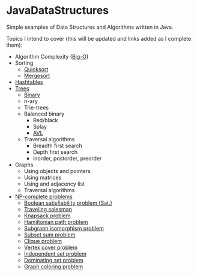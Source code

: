 JavaDataStructures
==================

Simple examples of Data Structures and Algorithms written in Java.

Topics I intend to cover (this will be updated and links added as I complete them):

- Algorithm Complexity ([Big-O](http://bigocheatsheet.com/))
- Sorting
  - [Quicksort](https://github.com/jonstaff/JavaDataStructures/blob/master/src/com/jonstaff/java/sort/QuickSort.java)
  - [Mergesort](https://github.com/jonstaff/JavaDataStructures/blob/master/src/com/jonstaff/java/sort/MergeSort.java)
- [Hashtables](https://github.com/jonstaff/JavaDataStructures/tree/master/src/com/jonstaff/java/hashtable)
- [Trees](https://github.com/jonstaff/JavaDataStructures/tree/master/src/com/jonstaff/java/tree)
  - [Binary](https://github.com/jonstaff/JavaDataStructures/blob/master/src/com/jonstaff/java/tree/BinarySearchTree.java)
  - n-ary
  - Trie-trees
  - Balanced binary
    - Red/black
    - Splay
    - [AVL]()
  - Traversal algorithms
    - Breadth first search
    - Depth first search
    - inorder, postorder, preorder
- Graphs
  - Using objects and pointers
  - Using matrices
  - Using and adjacency list
  - Traversal algorithms
- [NP-complete problems](http://en.wikipedia.org/wiki/NP-complete)
  - [Boolean satisfiability problem (Sat.)](http://en.wikipedia.org/wiki/Boolean_satisfiability_problem)
  - [Traveling salesman](http://en.wikipedia.org/wiki/Travelling_salesman_problem)
  - [Knapsack problem](http://en.wikipedia.org/wiki/Knapsack_problem)
  - [Hamiltonian path problem](http://en.wikipedia.org/wiki/Hamiltonian_path_problem)
  - [Subgraph isomorphism problem](http://en.wikipedia.org/wiki/Subgraph_isomorphism_problem)
  - [Subset sum problem](http://en.wikipedia.org/wiki/Subset_sum_problem)
  - [Clique problem](http://en.wikipedia.org/wiki/Clique_problem)
  - [Vertex cover problem](http://en.wikipedia.org/wiki/Vertex_cover_problem)
  - [Independent set problem](http://en.wikipedia.org/wiki/Independent_set_problem)
  - [Dominating set problem](http://en.wikipedia.org/wiki/Dominating_set_problem)
  - [Graph coloring problem](http://en.wikipedia.org/wiki/Graph_coloring_problem)
  

